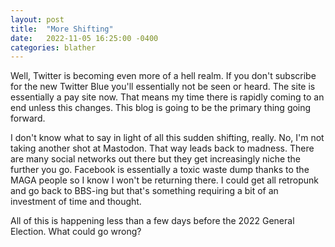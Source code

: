 ```yaml
---
layout: post
title:  "More Shifting"
date:   2022-11-05 16:25:00 -0400
categories: blather
---
```

Well, Twitter is becoming even more of a hell realm.  If you don't subscribe for the new Twitter Blue you'll essentially not be seen or heard.  The site is essentially a pay site now.  That means my time there is rapidly coming to an end unless this changes.  This blog is going to be the primary thing going forward.

I don't know what to say in light of all this sudden shifting, really.  No, I'm not taking another shot at Mastodon.  That way leads back to madness.  There are many social networks out there but they get increasingly niche the further you go.  Facebook is essentially a toxic waste dump thanks to the MAGA people so I know I won't be returning there.  I could get all retropunk and go back to BBS-ing but that's something requiring a bit of an investment of time and thought.

All of this is happening less than a few days before the 2022 General Election.  What could go wrong?